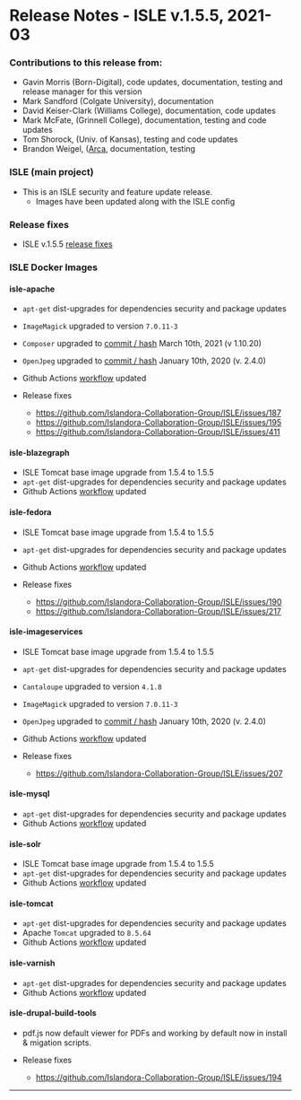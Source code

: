 # Release Notes - ISLE v.1.5.5, 2021-03

### Contributions to this release from:

* Gavin Morris (Born-Digital), code updates, documentation, testing and release manager for this version
* Mark Sandford (Colgate University), documentation
* David Keiser-Clark (Williams College), documentation, code updates
* Mark McFate, (Grinnell College), documentation, testing and code updates
* Tom Shorock, (Univ. of Kansas), testing and code updates
* Brandon Weigel, ([Arca](https://arcabc.ca), documentation, testing

### ISLE (main project)

* This is an ISLE security and feature update release.  
  * Images have been updated along with the ISLE config
### Release fixes

* ISLE v.1.5.5 [release fixes](https://github.com/Islandora-Collaboration-Group/ISLE/projects/5)

### ISLE Docker Images

#### isle-apache

* `apt-get` dist-upgrades for dependencies security and package updates
* `ImageMagick` upgraded to version `7.0.11-3`
* `Composer` upgraded to [commit / hash](fe1f339fb41eb09a49bbdbda83bb8043d02e24fd) March 10th, 2021 (v 1.10.20)
* `OpenJpeg` upgraded to [commit / hash](https://github.com/uclouvain/openjpeg/commit/0bda7188b7b545232a341f1d978b1e4feda46fc2) January 10th, 2020 (v. 2.4.0)
* Github Actions [workflow](https://github.com/marketplace/actions/build-and-push-docker-images) updated

* Release fixes
  * https://github.com/Islandora-Collaboration-Group/ISLE/issues/187
  * https://github.com/Islandora-Collaboration-Group/ISLE/issues/195
  * https://github.com/Islandora-Collaboration-Group/ISLE/issues/411
  
#### isle-blazegraph

* ISLE Tomcat base image upgrade from 1.5.4 to 1.5.5
* `apt-get` dist-upgrades for dependencies security and package updates
* Github Actions [workflow](https://github.com/marketplace/actions/build-and-push-docker-images) updated

#### isle-fedora

* ISLE Tomcat base image upgrade from 1.5.4 to 1.5.5
* `apt-get` dist-upgrades for dependencies security and package updates
* Github Actions [workflow](https://github.com/marketplace/actions/build-and-push-docker-images) updated

* Release fixes
  * https://github.com/Islandora-Collaboration-Group/ISLE/issues/190
  * https://github.com/Islandora-Collaboration-Group/ISLE/issues/217

#### isle-imageservices

* ISLE Tomcat base image upgrade from 1.5.4 to 1.5.5
* `apt-get` dist-upgrades for dependencies security and package updates
* `Cantaloupe` upgraded to version `4.1.8`
* `ImageMagick` upgraded to version `7.0.11-3`
* `OpenJpeg` upgraded to [commit / hash](https://github.com/uclouvain/openjpeg/commit/0bda7188b7b545232a341f1d978b1e4feda46fc2) January 10th, 2020 (v. 2.4.0)
* Github Actions [workflow](https://github.com/marketplace/actions/build-and-push-docker-images) updated

* Release fixes
  * https://github.com/Islandora-Collaboration-Group/ISLE/issues/207

#### isle-mysql

* `apt-get` dist-upgrades for dependencies security and package updates
* Github Actions [workflow](https://github.com/marketplace/actions/build-and-push-docker-images) updated

#### isle-solr

* ISLE Tomcat base image upgrade from 1.5.4 to 1.5.5
* `apt-get` dist-upgrades for dependencies security and package updates
* Github Actions [workflow](https://github.com/marketplace/actions/build-and-push-docker-images) updated

#### isle-tomcat

* `apt-get` dist-upgrades for dependencies security and package updates
* Apache `Tomcat` upgraded to `8.5.64`
* Github Actions [workflow](https://github.com/marketplace/actions/build-and-push-docker-images) updated

#### isle-varnish

* `apt-get` dist-upgrades for dependencies security and package updates
* Github Actions [workflow](https://github.com/marketplace/actions/build-and-push-docker-images) updated

#### isle-drupal-build-tools

* pdf.js now default viewer for PDFs and working by default now in install & migation scripts.

* Release fixes
  * https://github.com/Islandora-Collaboration-Group/ISLE/issues/194

---
